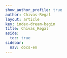 ```yaml
---
show_author_profile: true
author: Chivas-Regal
layout: article
key: index-dream-begin
title: Chivas_Regal
aside:
  toc: true
sidebar:
  nav: docs-en
---
```

